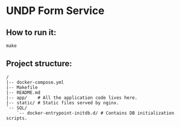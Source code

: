 # UNDP Form Service

## How to run it:

```
make
```

## Project structure:

```
/
|-- docker-compose.yml
|-- Makefile
|-- README.md
|-- app/    # All the application code lives here.
|-- static/ # Static files served by nginx.
`-- SQL/
    `-- docker-entrypoint-initdb.d/ # Contains DB initialization scripts.
```
